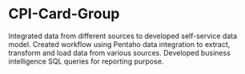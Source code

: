 # CPI-Card-Group
Integrated data from different sources to developed self-service data model.
Created workflow using Pentaho data integration to extract, transform and load data from various sources.
Developed business intelligence SQL queries for reporting purpose.  
